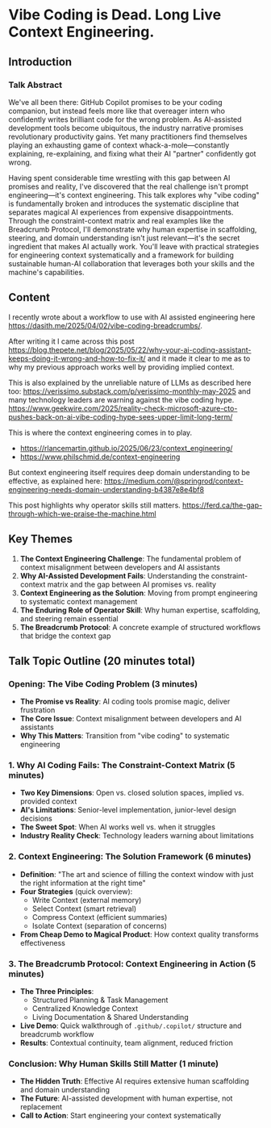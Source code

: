 # Vibe Coding is Dead. Long Live Context Engineering.

## Introduction

### Talk Abstract

We've all been there: GitHub Copilot promises to be your coding companion, but instead feels more like that overeager intern who confidently writes brilliant code for the wrong problem. As AI-assisted development tools become ubiquitous, the industry narrative promises revolutionary productivity gains. Yet many practitioners find themselves playing an exhausting game of context whack-a-mole—constantly explaining, re-explaining, and fixing what their AI "partner" confidently got wrong.

Having spent considerable time wrestling with this gap between AI promises and reality, I've discovered that the real challenge isn't prompt engineering—it's context engineering. This talk explores why "vibe coding" is fundamentally broken and introduces the systematic discipline that separates magical AI experiences from expensive disappointments. Through the constraint-context matrix and real examples like the Breadcrumb Protocol, I'll demonstrate why human expertise in scaffolding, steering, and domain understanding isn't just relevant—it's the secret ingredient that makes AI actually work. You'll leave with practical strategies for engineering context systematically and a framework for building sustainable human-AI collaboration that leverages both your skills and the machine's capabilities.

## Content

I recently wrote about a workflow to use with AI assisted engineering here https://dasith.me/2025/04/02/vibe-coding-breadcrumbs/.

After writing it I came across this post https://blog.thepete.net/blog/2025/05/22/why-your-ai-coding-assistant-keeps-doing-it-wrong-and-how-to-fix-it/ and it made it clear to me as to why my previous approach works well by providing implied context.

This is also explained by the unreliable nature of LLMs as described here too: https://verissimo.substack.com/p/verissimo-monthly-may-2025 and many technology leaders are warning against the vibe coding hype. https://www.geekwire.com/2025/reality-check-microsoft-azure-cto-pushes-back-on-ai-vibe-coding-hype-sees-upper-limit-long-term/

This is where the context engineering comes in to play.
- https://rlancemartin.github.io/2025/06/23/context_engineering/
- https://www.philschmid.de/context-engineering

But context engineering itself requires deep domain understanding to be effective, as explained here: https://medium.com/@springrod/context-engineering-needs-domain-understanding-b4387e8e4bf8

This post highlights why operator skills still matters. https://ferd.ca/the-gap-through-which-we-praise-the-machine.html

## Key Themes

1. **The Context Engineering Challenge**: The fundamental problem of context misalignment between developers and AI assistants
2. **Why AI-Assisted Development Fails**: Understanding the constraint-context matrix and the gap between AI promises vs. reality
3. **Context Engineering as the Solution**: Moving from prompt engineering to systematic context management
4. **The Enduring Role of Operator Skill**: Why human expertise, scaffolding, and steering remain essential
5. **The Breadcrumb Protocol**: A concrete example of structured workflows that bridge the context gap

## Talk Topic Outline (20 minutes total)

### Opening: The Vibe Coding Problem (3 minutes)
- **The Promise vs Reality**: AI coding tools promise magic, deliver frustration
- **The Core Issue**: Context misalignment between developers and AI assistants
- **Why This Matters**: Transition from "vibe coding" to systematic engineering

### 1. Why AI Coding Fails: The Constraint-Context Matrix (5 minutes)
- **Two Key Dimensions**: Open vs. closed solution spaces, implied vs. provided context
- **AI's Limitations**: Senior-level implementation, junior-level design decisions
- **The Sweet Spot**: When AI works well vs. when it struggles
- **Industry Reality Check**: Technology leaders warning about limitations

### 2. Context Engineering: The Solution Framework (6 minutes)
- **Definition**: "The art and science of filling the context window with just the right information at the right time"
- **Four Strategies** (quick overview):
  - Write Context (external memory)
  - Select Context (smart retrieval)
  - Compress Context (efficient summaries)
  - Isolate Context (separation of concerns)
- **From Cheap Demo to Magical Product**: How context quality transforms effectiveness

### 3. The Breadcrumb Protocol: Context Engineering in Action (5 minutes)
- **The Three Principles**:
  - Structured Planning & Task Management
  - Centralized Knowledge Context
  - Living Documentation & Shared Understanding
- **Live Demo**: Quick walkthrough of `.github/.copilot/` structure and breadcrumb workflow
- **Results**: Contextual continuity, team alignment, reduced friction

### Conclusion: Why Human Skills Still Matter (1 minute)
- **The Hidden Truth**: Effective AI requires extensive human scaffolding and domain understanding
- **The Future**: AI-assisted development with human expertise, not replacement
- **Call to Action**: Start engineering your context systematically 